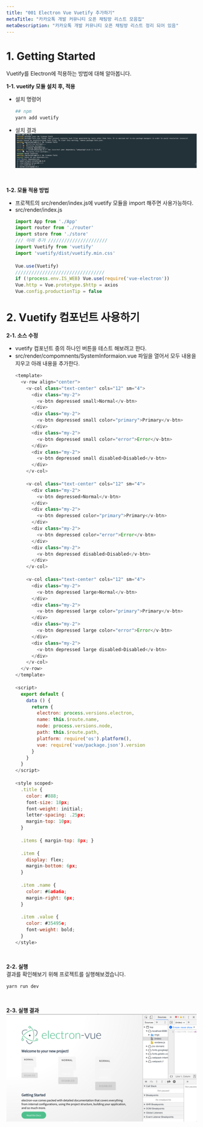 ```yaml
---
title: "001 Electron Vue Vuetify 추가하기"
metaTitle: "카카오톡 개발 커뮤니티 오픈 채팅방 리스트 모음집"
metaDescription: "카카오톡 개발 커뮤니티 오픈 채팅방 리스트 정리 되어 있음"
---
```


# 1. Getting Started
Vuetify를 Electron에 적용하는 방법에 대해 알아봅니다.
<br/>

**1-1. vuetify 모듈 설치 후, 적용**
  - 설치 명령어
    ``` bash
    ## npm
    yarn add vuetify
    ```
  - 설치 결과
    ![ex_screenshot](./assets//yarn-add-vuetify.png)
<br/>

**1-2. 모듈 적용 방법**
- 프로젝트의 src/render/index.js에 vuetify 모듈을 import 해주면 사용가능하다.
- src/render/index.js
  ``` javascript
  import App from './App'
  import router from './router'
  import store from './store'
  /// 아래 추가 //////////////////////
  import Vuetify from 'vuetify'
  import 'vuetify/dist/vuetify.min.css'

  Vue.use(Vuetify)
  /////////////////////////////////
  if (!process.env.IS_WEB) Vue.use(require('vue-electron'))
  Vue.http = Vue.prototype.$http = axios
  Vue.config.productionTip = false
  ```

# 2. Vuetify 컴포넌트 사용하기

**2-1. 소스 수정**   
- vuetify 컴포넌트 중의 하나인 버튼을 테스트 해보려고 한다.  
- src/render/compomnents/SystemInformaion.vue 파일을 열어서 모두 내용을 지우고 아래 내용을 추가한다.
  ``` javascript
  <template>
    <v-row align="center">
      <v-col class="text-center" cols="12" sm="4">
        <div class="my-2">
          <v-btn depressed small>Normal</v-btn>
        </div>
        <div class="my-2">
          <v-btn depressed small color="primary">Primary</v-btn>
        </div>
        <div class="my-2">
          <v-btn depressed small color="error">Error</v-btn>
        </div>
        <div class="my-2">
          <v-btn depressed small disabled>Disabled</v-btn>
        </div>
      </v-col>

      <v-col class="text-center" cols="12" sm="4">
        <div class="my-2">
          <v-btn depressed>Normal</v-btn>
        </div>
        <div class="my-2">
          <v-btn depressed color="primary">Primary</v-btn>
        </div>
        <div class="my-2">
          <v-btn depressed color="error">Error</v-btn>
        </div>
        <div class="my-2">
          <v-btn depressed disabled>Disabled</v-btn>
        </div>
      </v-col>

      <v-col class="text-center" cols="12" sm="4">
        <div class="my-2">
          <v-btn depressed large>Normal</v-btn>
        </div>
        <div class="my-2">
          <v-btn depressed large color="primary">Primary</v-btn>
        </div>
        <div class="my-2">
          <v-btn depressed large color="error">Error</v-btn>
        </div>
        <div class="my-2">
          <v-btn depressed large disabled>Disabled</v-btn>
        </div>
      </v-col>
    </v-row>
  </template>

  <script>
    export default {
      data () {
        return {
          electron: process.versions.electron,
          name: this.$route.name,
          node: process.versions.node,
          path: this.$route.path,
          platform: require('os').platform(),
          vue: require('vue/package.json').version
        }
      }
    }
  </script>

  <style scoped>
    .title {
      color: #888;
      font-size: 18px;
      font-weight: initial;
      letter-spacing: .25px;
      margin-top: 10px;
    }

    .items { margin-top: 8px; }

    .item {
      display: flex;
      margin-bottom: 6px;
    }

    .item .name {
      color: #6a6a6a;
      margin-right: 6px;
    }

    .item .value {
      color: #35495e;
      font-weight: bold;
    }
  </style>
  ```
<br/>

**2-2. 실행**   
결과를 확인해보기 위해 프로젝트를 실행해보겠습니다.
  ``` bash
  yarn run dev
  ```

<br/>

**2-3. 실행 결과**   
![ex_screenshot](./assets//new-project-vuetify-test.png)